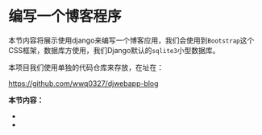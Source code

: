 编写一个博客程序
====

本节内容将展示使用django来编写一个博客应用，我们会使用到`Bootstrap`这个CSS框架，数据库方使用，我们Django默认的`sqlite3`小型数据库。

本项目我们使用单独的代码仓库来存放，在址在：

<https://github.com/wwq0327/djwebapp-blog>

**本节内容：**

-
-


